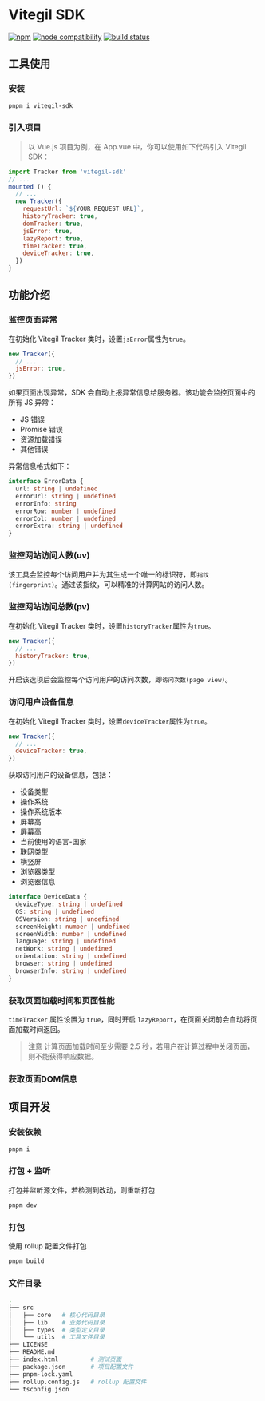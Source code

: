 # Vitegil SDK

[![npm](https://img.shields.io/npm/v/vitegil-sdk?color=3c8cff)](https://www.npmjs.com/package/vitegil-sdk)
[![node compatibility](https://img.shields.io/node/v/vitegil-sdk?color=0F9D58)](https://nodejs.org/en/about/releases/)
[![build status](https://github.com/vitegil/vitegil-sdk/actions/workflows/ci.yml/badge.svg?branch=master)](https://github.com/vitegil/vitegil-sdk/actions/workflows/ci.yml)

## 工具使用

### 安装

```bash
pnpm i vitegil-sdk
```

### 引入项目

> 以 Vue.js 项目为例，在 App.vue 中，你可以使用如下代码引入 Vitegil SDK：

```javascript
import Tracker from 'vitegil-sdk'
// ...
mounted () {
  // ...
  new Tracker({
    requestUrl: `${YOUR_REQUEST_URL}`,
    historyTracker: true,
    domTracker: true,
    jsError: true,
    lazyReport: true,
    timeTracker: true,
    deviceTracker: true,
  })
}
```

## 功能介绍

### 监控页面异常

在初始化 Vitegil Tracker 类时，设置`jsError`属性为`true`。

```javascript
new Tracker({
  // ...
  jsError: true,
})
```

如果页面出现异常，SDK 会自动上报异常信息给服务器。该功能会监控页面中的所有 JS 异常：
- JS 错误
- Promise 错误
- 资源加载错误
- 其他错误

异常信息格式如下：

```typescript
interface ErrorData {
  url: string | undefined
  errorUrl: string | undefined
  errorInfo: string
  errorRow: number | undefined
  errorCol: number | undefined
  errorExtra: string | undefined
}
```

### 监控网站访问人数(uv)

该工具会监控每个访问用户并为其生成一个唯一的标识符，即`指纹(fingerprint)`。通过该指纹，可以精准的计算网站的访问人数。

### 监控网站访问总数(pv)

在初始化 Vitegil Tracker 类时，设置`historyTracker`属性为`true`。

```javascript
new Tracker({
  // ...
  historyTracker: true,
})
```

开启该选项后会监控每个访问用户的访问次数，即`访问次数(page view)`。

### 访问用户设备信息

在初始化 Vitegil Tracker 类时，设置`deviceTracker`属性为`true`。

```javascript
new Tracker({
  // ...
  deviceTracker: true,
})
```

获取访问用户的设备信息，包括：
- 设备类型
- 操作系统
- 操作系统版本
- 屏幕高
- 屏幕高
- 当前使用的语言-国家
- 联网类型
- 横竖屏
- 浏览器类型
- 浏览器信息

```typescript
interface DeviceData {
  deviceType: string | undefined
  OS: string | undefined
  OSVersion: string | undefined
  screenHeight: number | undefined
  screenWidth: number | undefined
  language: string | undefined
  netWork: string | undefined
  orientation: string | undefined
  browser: string | undefined
  browserInfo: string | undefined
}
```

### 获取页面加载时间和页面性能

`timeTracker` 属性设置为 `true`，同时开启 `lazyReport`，在页面关闭前会自动将页面加载时间返回。

> 注意
> 计算页面加载时间至少需要 2.5 秒，若用户在计算过程中关闭页面，则不能获得响应数据。

### 获取页面DOM信息

## 项目开发

### 安装依赖

```bash
pnpm i
```

### 打包 + 监听

打包并监听源文件，若检测到改动，则重新打包

```bash
pnpm dev
```

### 打包

使用 rollup 配置文件打包

```bash
pnpm build
```

### 文件目录

```bash
.
├── src
│   ├── core   # 核心代码目录
│   ├── lib    # 业务代码目录
│   ├── types  # 类型定义目录
│   └── utils  # 工具文件目录
├── LICENSE
├── README.md
├── index.html         # 测试页面
├── package.json       # 项目配置文件
├── pnpm-lock.yaml
├── rollup.config.js   # rollup 配置文件
└── tsconfig.json
```
